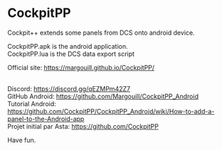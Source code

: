 # CockpitPP
Cockpit++ extends some panels from DCS onto android device.

CockpitPP.apk is the android application.<br>
CockpitPP.lua is the DCS data export script

Official site: https://margouill.github.io/CockpitPP/
<br><br>


Discord: https://discord.gg/qEZMPm42Z7<br>
GitHub Android: https://github.com/Margouill/CockpitPP_Android<br>
Tutorial Android: https://github.com/CockpitPP/CockpitPP_Android/wiki/How-to-add-a-panel-to-the-Android-app<br>
Projet initial par Asta: https://github.com/CockpitPP<br>

Have fun.
